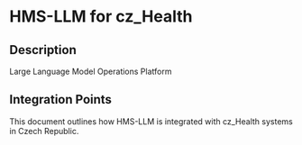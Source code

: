 # HMS-LLM for cz_Health

## Description

Large Language Model Operations Platform

## Integration Points

This document outlines how HMS-LLM is integrated with cz_Health systems in Czech Republic.
